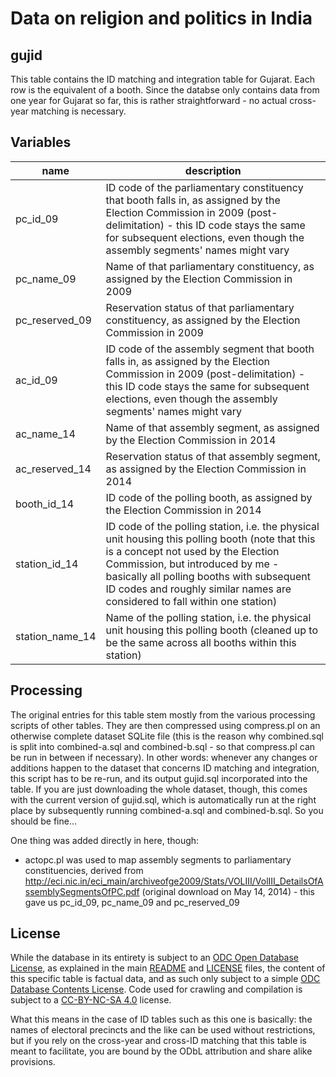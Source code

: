 # Data on religion and politics in India 

## gujid

This table contains the ID matching and integration table for Gujarat. Each row is the equivalent of a booth. Since the databse only contains data from one year for Gujarat so far, this is rather straightforward - no actual cross-year matching is necessary.

## Variables

name | description
--- | ---
pc_id_09 | ID code of the parliamentary constituency that booth falls in, as assigned by the Election Commission in 2009 (post-delimitation) - this ID code stays the same for subsequent elections, even though the assembly segments' names might vary
pc_name_09 | Name of that parliamentary constituency, as assigned by the Election Commission in 2009
pc_reserved_09 | Reservation status of that parliamentary constituency, as assigned by the Election Commission in 2009
ac_id_09 | ID code of the assembly segment that booth falls in, as assigned by the Election Commission in 2009 (post-delimitation) - this ID code stays the same for subsequent elections, even though the assembly segments' names might vary
ac_name_14 | Name of that assembly segment, as assigned by the Election Commission in 2014
ac_reserved_14 | Reservation status of that assembly segment, as assigned by the Election Commission in 2014
booth_id_14 | ID code of the polling booth, as assigned by the Election Commission in 2014
station_id_14 | ID code of the polling station, i.e. the physical unit housing this polling booth (note that this is a concept not used by the Election Commission, but introduced by me - basically all polling booths with subsequent ID codes and roughly similar names are considered to fall within one station)
station_name_14 | Name of the polling station, i.e. the physical unit housing this polling booth (cleaned up to be the same across all booths within this station)

## Processing

The original entries for this table stem mostly from the various processing scripts of other tables. They are then compressed using compress.pl on an otherwise complete dataset SQLite file (this is the reason why combined.sql is split into combined-a.sql and combined-b.sql - so that compress.pl can be run in between if necessary). In other words: whenever any changes or additions happen to the dataset that concerns ID matching and integration, this script has to be re-run, and its output gujid.sql incorporated into the table. If you are just downloading the whole dataset, though, this comes with the current version of gujid.sql, which is automatically run at the right place by subsequently running combined-a.sql and combined-b.sql. So you should be fine...

One thing was added directly in here, though:

* actopc.pl was used to map assembly segments to parliamentary constituencies, derived from http://eci.nic.in/eci_main/archiveofge2009/Stats/VOLIII/VolIII_DetailsOfAssemblySegmentsOfPC.pdf (original download on May 14, 2014) - this gave us pc_id_09, pc_name_09 and pc_reserved_09

## License

While the database in its entirety is subject to an [ODC Open Database License](http://opendatacommons.org/licenses/odbl/), as explained in the main [README](https://github.com/raphael-susewind/india-religion-politics/blob/master/README.md) and [LICENSE](https://github.com/raphael-susewind/india-religion-politics/blob/master/LICENSE.md) files, the content of this specific table is factual data, and as such only subject to a simple [ODC Database Contents License](http://opendatacommons.org/licenses/dbcl/). Code used for crawling and compilation is subject to a [CC-BY-NC-SA 4.0](https://creativecommons.org/licenses/by-nc-sa/4.0/) license.

What this means in the case of ID tables such as this one is basically: the names of electoral precincts and the like can be used without restrictions, but if you rely on the cross-year and cross-ID matching that this table is meant to facilitate, you are bound by the ODbL attribution and share alike provisions.
